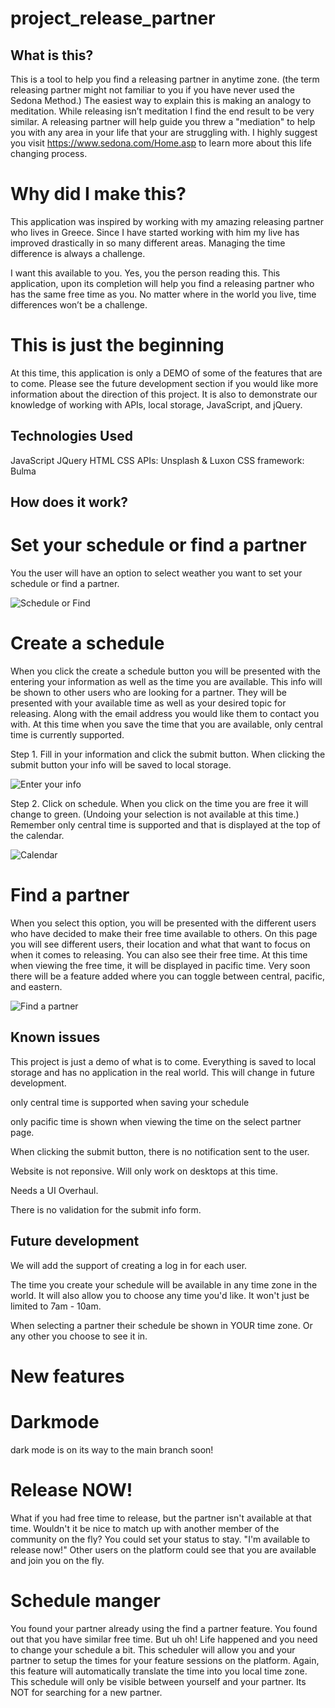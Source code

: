 
# project_release_partner

## What is this?

This is a tool to help you find a releasing partner in anytime zone. (the term releasing partner might not familiar to you if you have never used the Sedona Method.) The easiest way to explain this is making an analogy to meditation. While releasing isn’t meditation I find the end result to be very similar. A releasing partner will help guide you threw a "mediation" to help you with any area in your life that your are struggling with.   I highly suggest you visit https://www.sedona.com/Home.asp to learn more about this life changing process. 

# Why did I make this?
 This application was inspired by working with my amazing releasing partner who lives in Greece. Since I have started working with him my live has improved drastically in so many different areas. Managing the time difference is always a challenge.

I want this available to you. Yes, you the person reading this. This application, upon its completion will help you find a releasing partner who has the same free time as you. No matter where in the world you live, time differences won’t be a challenge.

# This is just the beginning
At this time, this application is only a DEMO of some of the features that are to come. Please see the future development section if you would like more information about the direction of this project. It is also to demonstrate our knowledge of working with APIs, local storage, JavaScript, and jQuery.

## Technologies Used

JavaScript
JQuery
HTML
CSS
APIs: Unsplash & Luxon
CSS framework: Bulma


## How does it work?

# Set your schedule or find a partner
You the user will have an option to select weather you want to set your schedule or find a partner.

![Schedule or Find](./assets/img/schedule-find.png)

# Create a schedule
When you click the create a schedule button you will be presented with the entering your information as well as the time you are available. This info will be shown to other users who are looking for a partner. They will be presented with your available time as well as your desired topic for releasing. Along with the email address you would like them to contact you with. At this time when you save the time that you are available, only central time is currently supported. 

Step 1. Fill in your information and click the submit button. When clicking the submit button your info will be saved to local storage.

![Enter your info](./assets/img/info.png)

Step 2. Click on schedule. When you click on the time you are free it will change to green. (Undoing your selection is not available at this time.) Remember only central time is supported and that is displayed at the top of the calendar.

![Calendar](./assets/img/cal.png)

# Find a partner 

When you select this option, you will be presented with the different users who have decided to make their free time available to others. On this page you will see different users, their location and what that want to focus on when it comes to releasing. You can also see their free time. At this time when viewing the free time, it will be displayed in pacific time. Very soon there will be a feature added where you can toggle between central, pacific, and eastern.

![Find a partner](./assets/img/select-partner.png)


## Known issues

This project is just a demo of what is to come. Everything is saved to local storage and has no application in the real world. This will change in future development.

only central time is supported when saving your schedule 

only pacific time is shown when viewing the time on the select partner page.

When clicking the submit button, there is no notification sent to the user. 

Website is not reponsive. Will only work on desktops at this time.

Needs a UI Overhaul.

There is no validation for the submit info form.


## Future development 

We will add the support of creating a log in for each user.

The time you create your schedule will be available in any time zone in the world. It will also allow you to choose any time you'd like. It won't just be limited to 7am - 10am.

When selecting a partner their schedule be shown in YOUR time zone. Or any other you choose to see it in.

# New features

# Darkmode

dark mode is on its way to the main branch soon! 

# Release NOW!
What if you had free time to release, but the partner isn't available at that time. Wouldn't it be nice to match up with another member of the community on the fly? You could set your status to stay. "I'm available to release now!" Other users on the platform could see that you are available and join you on the fly.

# Schedule manger

You found your partner already using the find a partner feature. You found out that you have similar free time. But uh oh! Life happened and you need to change your schedule a bit. This scheduler will allow you and your partner to setup the times for your feature sessions on the platform. Again, this feature will automatically translate the time into you local time zone. This schedule will only be visible between yourself and your partner. Its NOT for searching for a new partner. 



